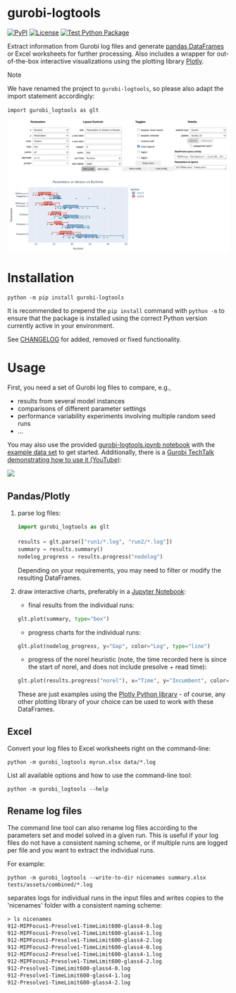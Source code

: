 # gurobi-logtools

[![PyPI](https://img.shields.io/pypi/v/gurobi-logtools?label=PyPI)](https://pypi.python.org/pypi/gurobi-logtools)
[![License](https://img.shields.io/github/license/Gurobi/gurobi-logtools?color=blue&label=License)](https://github.com/Gurobi/gurobi-logtools/blob/master/LICENSE)
[![Test Python Package](https://github.com/Gurobi/gurobi-logtools/actions/workflows/python-tox.yml/badge.svg?branch=master)](https://github.com/Gurobi/gurobi-logtools/actions/workflows/python-tox.yml)

Extract information from Gurobi log files and generate [pandas DataFrames](https://pandas.pydata.org/) or Excel worksheets for further processing. Also includes a wrapper for out-of-the-box interactive visualizations using the plotting library [Plotly](https://plotly.com/python/).

> [!NOTE]
> We have renamed the project to `gurobi-logtools`, so please also adapt the import statement accordingly:
> 
> `import gurobi_logtools as glt`

![performance plot](https://github.com/Gurobi/gurobi-logtools/raw/master/assets/performance-plot.png)

# Installation

```
python -m pip install gurobi-logtools
```

It is recommended to prepend the `pip install` command with `python -m` to ensure that the package is installed using the correct Python version currently active in your environment.

See [CHANGELOG](https://github.com/Gurobi/gurobi-logtools/blob/master/CHANGELOG.md) for added, removed or fixed functionality.

# Usage

First, you need a set of Gurobi log files to compare, e.g.,
  - results from several model instances
  - comparisons of different parameter settings
  - performance variability experiments involving multiple random seed runs
  - ...

You may also use the provided [gurobi-logtools.ipynb notebook](https://github.com/Gurobi/gurobi-logtools/blob/master/gurobi-logtools.ipynb) with the [example data set](https://github.com/Gurobi/gurobi-logtools/tree/master/data) to get started.
Additionally, there is a [Gurobi TechTalk demonstrating how to use it (YouTube)](https://youtu.be/wbg4Zr_A1s8):

[![](https://github.com/Gurobi/gurobi-logtools/raw/master/assets/youtube-thumbnail.png)](https://youtu.be/wbg4Zr_A1s8)

## Pandas/Plotly
1. parse log files:
    ```Python
    import gurobi_logtools as glt

    results = glt.parse(["run1/*.log", "run2/*.log"])
    summary = results.summary()
    nodelog_progress = results.progress("nodelog")
    ```
    Depending on your requirements, you may need to filter or modify the resulting DataFrames.

2. draw interactive charts, preferably in a [Jupyter Notebook](https://jupyter.org/):

    - final results from the individual runs:
    ```Python
    glt.plot(summary, type="box")
    ```

    - progress charts for the individual runs:
    ```Python
    glt.plot(nodelog_progress, y="Gap", color="Log", type="line")
    ```

    - progress of the norel heuristic (note, the time recorded here is since the start of norel, and does not include presolve + read time):
    ```Python
    glt.plot(results.progress("norel"), x="Time", y="Incumbent", color="Log", type="line")
    ```

    These are just examples using the [Plotly Python library](https://plotly.com/python/) - of course, any other plotting library of your choice can be used to work with these DataFrames.

## Excel
Convert your log files to Excel worksheets right on the command-line:

```
python -m gurobi_logtools myrun.xlsx data/*.log
```

List all available options and how to use the command-line tool:

```
python -m gurobi_logtools --help
```

## Rename log files
The command line tool can also rename log files according to the parameters set and model solved in a given run. This is useful if your log files do not have a consistent naming scheme, or if multiple runs are logged per file and you want to extract the individual runs.

For example:

```
python -m gurobi_logtools --write-to-dir nicenames summary.xlsx tests/assets/combined/*.log
```

separates logs for individual runs in the input files and writes copies to the 'nicenames' folder with a consistent naming scheme:

```
> ls nicenames
912-MIPFocus1-Presolve1-TimeLimit600-glass4-0.log
912-MIPFocus1-Presolve1-TimeLimit600-glass4-1.log
912-MIPFocus1-Presolve1-TimeLimit600-glass4-2.log
912-MIPFocus2-Presolve1-TimeLimit600-glass4-0.log
912-MIPFocus2-Presolve1-TimeLimit600-glass4-1.log
912-MIPFocus2-Presolve1-TimeLimit600-glass4-2.log
912-Presolve1-TimeLimit600-glass4-0.log
912-Presolve1-TimeLimit600-glass4-1.log
912-Presolve1-TimeLimit600-glass4-2.log
```
